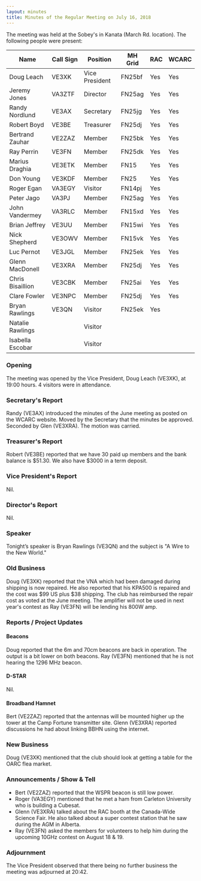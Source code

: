 ```yaml
---
layout: minutes
title: Minutes of the Regular Meeting on July 16, 2018
---
```


The meeting was held at the Sobey's in Kanata (March Rd. location).
The following people were present:

| Name                   | Call Sign  | Position         | MH Grid | RAC | WCARC |
|------------------------|------------|------------------|---------|-----|-------|
| Doug Leach             | VE3XK      | Vice President   | FN25bf  | Yes | Yes   |
| Jeremy Jones           | VA3ZTF     | Director         | FN25ag  | Yes | Yes   |
| Randy Nordlund         | VE3AX      | Secretary        | FN25jg  | Yes | Yes   |
| Robert Boyd            | VE3BE      | Treasurer        | FN25dj  | Yes | Yes   |
| Bertrand Zauhar        | VE2ZAZ     | Member           | FN25bk  | Yes | Yes   |
| Ray Perrin             | VE3FN      | Member           | FN25dk  | Yes | Yes   |
| Marius Draghia         | VE3ETK     | Member           | FN15    | Yes | Yes   |
| Don Young              | VE3KDF     | Member           | FN25    | Yes | Yes   |
| Roger Egan             | VA3EGY     | Visitor          | FN14pj  | Yes |       |
| Peter Jago             | VA3PJ      | Member           | FN25ag  | Yes | Yes   |
| John Vandermey         | VA3RLC     | Member           | FN15xd  | Yes | Yes   |
| Brian Jeffrey          | VE3UU      | Member           | FN15wi  | Yes | Yes   |
| Nick Shepherd          | VE3OWV     | Member           | FN15vk  | Yes | Yes   |
| Luc Pernot             | VE3JGL     | Member           | FN25ek  | Yes | Yes   |
| Glenn MacDonell        | VE3XRA     | Member           | FN25dj  | Yes | Yes   |
| Chris Bisaillion       | VE3CBK     | Member           | FN25ai  | Yes | Yes   |
| Clare Fowler           | VE3NPC     | Member           | FN25dj  | Yes | Yes   |
| Bryan Rawlings         | VE3QN      | Visitor          | FN25ek  | Yes |       |
| Natalie Rawlings       |            | Visitor          |         |     |       |
| Isabella Escobar       |            | Visitor          |         |     |       |

### Opening

The meeting was opened by the Vice President, Doug Leach (VE3XK), at 19:00 hours.
4 visitors were in attendance.

### Secretary's Report

Randy (VE3AX) introduced the minutes of the June meeting as posted on the WCARC website.
Moved by the Secretary that the minutes be approved. Seconded by Glen (VE3XRA).
The motion was carried.

### Treasurer's Report

Robert (VE3BE) reported that we have 30 paid up members and the bank balance is $51.30.
We also have $3000 in a term deposit.

### Vice President's Report

Nil.

### Director's Report

Nil.

### Speaker

Tonight’s speaker is Bryan Rawlings (VE3QN) and the subject is "A Wire to the
New World."

### Old Business

Doug (VE3XK) reported that the VNA which had been damaged during shipping is now
repaired. He also reported that his KPA500 is repaired and the cost was $99 US
plus $38 shipping. The club has reimbursed the repair cost as voted at the June
meeting. The amplifier will not be used in next year's contest as Ray (VE3FN)
will be lending his 800W amp.

### Reports / Project Updates

#### Beacons

Doug reported that the 6m and 70cm beacons are back in operation. The output is
a bit lower on both beacons.
Ray (VE3FN) mentioned that he is not hearing the 1296 MHz beacon.

#### D-STAR

Nil.

#### Broadband Hamnet

Bert (VE2ZAZ) reported that the antennas will be mounted higher up the tower at
the Camp Fortune transmitter site.
Glenn (VE3XRA) reported discussions he had about linking BBHN using the internet.

### New Business

Doug (VE3XK) mentioned that the club should look at getting a table for the OARC
flea market.

### Announcements / Show & Tell

* Bert (VE2ZAZ) reported that the WSPR beacon is still low power.
* Roger (VA3EGY) mentioned that he met a ham from Carleton University who is building a Cubesat.
* Glenn (VE3XRA) talked about the RAC booth at the Canada-Wide Science Fair. He also talked about a super contest station that he saw during the AGM in Alberta.
* Ray (VE3FN) asked the members for volunteers to help him during the upcoming 10GHz contest on August 18 & 19.

### Adjournment

The Vice President observed that there being no further business the meeting was
adjourned at 20:42.
